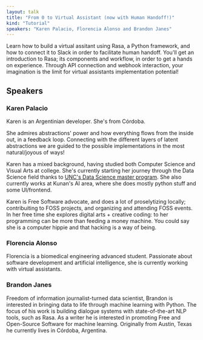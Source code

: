 ```yaml
---
layout: talk
title: "From 0 to Virtual Assistant (now with Human Handoff!)"
kind: "Tutorial"
speakers: "Karen Palacio, Florencia Alonso and Brandon Janes"
---
```


Learn how to build a virtual assitant using Rasa, a Python framework, and how to connect it to Slack in order to facilitate human handoff. You'll get an introduction to Rasa; its components and workflow, in order to get a hands on experience. Through API connection and webhook interaction, your imagination is the limit for virtual assistants implementation potential!

## Speakers

### Karen Palacio

Karen is an Argentinian developer. She's from Córdoba.

She admires abstractions' power and how everything flows from the inside out, in a feedback loop. Connecting with the different layers of latent abstractions we are guided to the possible implementations in the most natural/joyous of ways!

Karen has a mixed background, having studied both Computer Science and Visual Arts at college. She's currently starting her journey through the Data Science field thanks to [UNC's Data Science master program](http://diplodatos.famaf.unc.edu.ar/). She also currently works at Kunan's AI area, where she does mostly python stuff and some UI/frontend. 

Karen is Free Software advocate, and does a lot of proselytizing locally; contribuiting to FOSS projects, and organizing and attending FOSS events. In her free time she explores digital arts + creative coding: to her programming can be more than feeding a money machine. You could say she is a computer hippie and that hacking is a way of being.

### Florencia Alonso

Florencia is a biomedical engineering advanced student. Passionate about software development and artificial intelligence, she is currently working with virtual assistants.

### Brandon Janes

Freedom of information journalist-turned data scientist, Brandon is interested in bringing data to life through machine learning with Python. The focus of his work is building dialogue systems with state-of-the-art NLP tools, such as Rasa. As a writer he is interested in promoting Free and Open-Source Software for machine learning. Originally from Austin, Texas he currently lives in Córdoba, Argentina.
